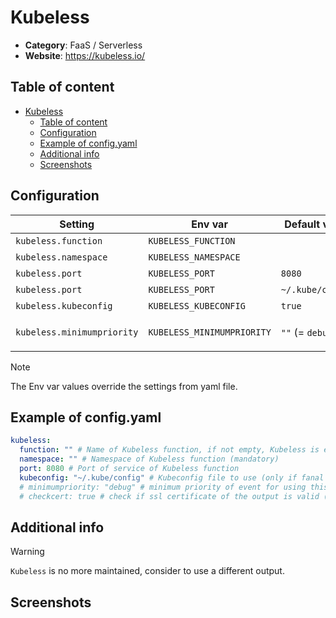 # Kubeless

- **Category**: FaaS / Serverless
- **Website**: https://kubeless.io/

## Table of content

- [Kubeless](#kubeless)
  - [Table of content](#table-of-content)
  - [Configuration](#configuration)
  - [Example of config.yaml](#example-of-configyaml)
  - [Additional info](#additional-info)
  - [Screenshots](#screenshots)

## Configuration

| Setting                    | Env var                    | Default value    | Description                                                                                                                         |
| -------------------------- | -------------------------- | ---------------- | ----------------------------------------------------------------------------------------------------------------------------------- |
| `kubeless.function`        | `KUBELESS_FUNCTION`        |                  | Name of Kubeless function, if not empty, Kubeless is **enabled**                                                                    |
| `kubeless.namespace`       | `KUBELESS_NAMESPACE`       |                  | Namespace of Kubeless function (mandatory)                                                                                          |
| `kubeless.port`            | `KUBELESS_PORT`            | `8080`           | Port of service of Kubeless function                                                                                                |
| `kubeless.port`            | `KUBELESS_PORT`            | `~/.kube/config` | Port of service of Kubeless function                                                                                                |
| `kubeless.kubeconfig`      | `KUBELESS_KUBECONFIG`      | `true`           | Kubeconfig file to use (only if fanal is running outside the cluster)                                                       |
| `kubeless.minimumpriority` | `KUBELESS_MINIMUMPRIORITY` | `""` (= `debug`) | Minimum priority of event for using this output, order is `emergency,alert,critical,error,warning,notice,informational,debug or ""` |

> [!NOTE]
The Env var values override the settings from yaml file.

## Example of config.yaml

```yaml
kubeless:
  function: "" # Name of Kubeless function, if not empty, Kubeless is enabled
  namespace: "" # Namespace of Kubeless function (mandatory)
  port: 8080 # Port of service of Kubeless function
  kubeconfig: "~/.kube/config" # Kubeconfig file to use (only if fanal is running outside the cluster)
  # minimumpriority: "debug" # minimum priority of event for using this output, order is emergency|alert|critical|error|warning|notice|informational|debug or "" (default)
  # checkcert: true # check if ssl certificate of the output is valid (default: true)
```

## Additional info

> [!WARNING]
`Kubeless` is no more maintained, consider to use a different output.

## Screenshots
